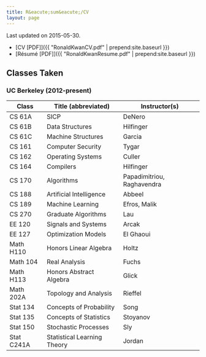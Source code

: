 ```yaml
---
title: R&eacute;sum&eacute;/CV
layout: page
---
```


Last updated on 2015-05-30.

* [CV [PDF]]({{ "RonaldKwanCV.pdf" | prepend:site.baseurl }})
* [R&eacute;sum&eacute; [PDF]]({{ "RonaldKwanResume.pdf" | prepend:site.baseurl }})

## Classes Taken

### UC Berkeley (2012-present)

| Class      | Title (abbreviated)         | Instructor(s)              |
|------------|-----------------------------|----------------------------|
| CS 61A     | SICP                        | DeNero                     |
| CS 61B     | Data Structures             | Hilfinger                  |
| CS 61C     | Machine Structures          | Garcia                     |
| CS 161     | Computer Security           | Tygar                      |
| CS 162     | Operating Systems           | Culler                     |
| CS 164     | Compilers                   | Hilfinger                  |
| CS 170     | Algorithms                  | Papadimitriou, Raghavendra |
| CS 188     | Artificial Intelligence     | Abbeel                     |
| CS 189     | Machine Learning            | Efros, Malik               |
| CS 270     | Graduate Algorithms         | Lau                        |
| EE 120     | Signals and Systems         | Arcak                      |
| EE 127     | Optimization Models         | El Ghaoui                  |
| Math H110  | Honors Linear Algebra       | Holtz                      |
| Math 104   | Real Analysis               | Fuchs                      |
| Math H113  | Honors Abstract Algebra     | Glick                      |
| Math 202A  | Topology and Analysis       | Rieffel                    |
| Stat 134   | Concepts of Probability     | Song                       |
| Stat 135   | Concepts of Statistics      | Stoyanov                   |
| Stat 150   | Stochastic Processes        | Sly                        |
| Stat C241A | Statistical Learning Theory | Jordan                     |

